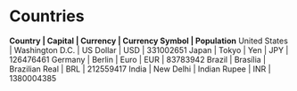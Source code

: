 # Countries

**Country | Capital | Currency | Currency Symbol | Population**
United States | Washington D.C. | US Dollar | USD | 331002651
Japan | Tokyo | Yen | JPY | 126476461
Germany | Berlin | Euro | EUR | 83783942
Brazil | Brasília | Brazilian Real | BRL | 212559417
India | New Delhi | Indian Rupee | INR | 1380004385